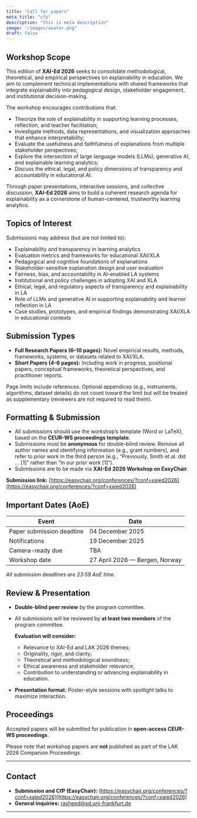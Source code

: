 ```yaml
---
title: "Call for papers"
meta_title: "cfp"
description: "this is meta description"
image: "/images/avatar.png"
draft: false
---
```


## Workshop Scope

This edition of **XAI-Ed 2026** seeks to consolidate methodological, theoretical, and empirical perspectives on explainability in education. We aim to complement technical implementations with shared frameworks that integrate explainability into pedagogical design, stakeholder engagement, and institutional decision-making.

The workshop encourages contributions that:

- Theorize the role of explainability in supporting learning processes, reflection, and teacher facilitation;  
- Investigate methods, data representations, and visualization approaches that enhance interpretability;  
- Evaluate the usefulness and faithfulness of explanations from multiple stakeholder perspectives;  
- Explore the intersection of large language models (LLMs), generative AI, and explainable learning analytics;  
- Discuss the ethical, legal, and policy dimensions of transparency and accountability in educational AI.  

Through paper presentations, interactive sessions, and collective discussion, **XAI-Ed 2026** aims to build a coherent research agenda for explainability as a cornerstone of human-centered, trustworthy learning analytics.



## Topics of Interest

Submissions may address (but are not limited to):

- Explainability and transparency in learning analytics  
- Evaluation metrics and frameworks for educational XAI/XLA  
- Pedagogical and cognitive foundations of explanations  
- Stakeholder-sensitive explanation design and user evaluation  
- Fairness, bias, and accountability in AI-enabled LA systems  
- Institutional and policy challenges in adopting XAI and XLA  
- Ethical, legal, and regulatory aspects of transparency and explainability in LA  
- Role of LLMs and generative AI in supporting explainability and learner reflection in LA  
- Case studies, prototypes, and empirical findings demonstrating XAI/XLA in educational contexts  


## Submission Types

- **Full Research Papers (6–10 pages):** Novel empirical results, methods, frameworks, systems, or datasets related to XAI/XLA.  
- **Short Papers (4–6 pages):** Including work in progress, positional papers, conceptual frameworks, theoretical perspectives, and practitioner reports.  

Page limits include references. Optional appendices (e.g., instruments, algorithms, dataset details) do not count toward the limit but will be treated as supplementary (reviewers are not required to read them).


## Formatting & Submission

- All submissions should use the workshop’s template (Word or LaTeX), based on the **CEUR-WS proceedings template**.  
- Submissions must be **anonymous** for double-blind review. Remove all author names and identifying information (e.g., grant numbers), and refer to prior work in the third person (e.g., “Previously, Smith et al. did … [1]” rather than “In our prior work [1]”).  
- Submissions are to be made via **XAI-Ed 2026 Workshop on EasyChair**.  

**Submission link:** [https://easychair.org/conferences/?conf=xaied2026](https://easychair.org/conferences/?conf=xaied2026)


## Important Dates (AoE)

| Event | Date |
|-------|------|
| Paper submission deadline | 04 December 2025 |
| Notifications | 19 December 2025 |
| Camera-ready due | TBA |
| Workshop date | 27 April 2026 — Bergen, Norway |

_All submission deadlines are 23:59 AoE time._

## Review & Presentation

- **Double-blind peer review** by the program committee.  
- All submissions will be reviewed by **at least two members** of the program committee.  

  **Evaluation will consider:**
  - Relevance to XAI-Ed and LAK 2026 themes;  
  - Originality, rigor, and clarity;  
  - Theoretical and methodological soundness;  
  - Ethical awareness and stakeholder relevance;  
  - Contribution to understanding or advancing explainability in education.  

- **Presentation format:** Poster-style sessions with spotlight talks to maximize interaction. 


## Proceedings

Accepted papers will be submitted for publication in **open-access CEUR-WS proceedings**.  

Please note that workshop papers are **not** published as part of the LAK 2026 Companion Proceedings.

---

## Contact

- **Submission and CfP (EasyChair):** [https://easychair.org/conferences/?conf=xaied2026](https://easychair.org/conferences/?conf=xaied2026)  
- **General inquiries:** rasheed@sd.uni-frankfurt.de

---